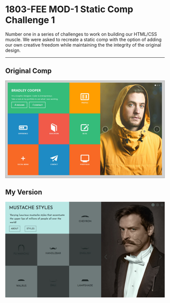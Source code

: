 # 1803-FEE MOD-1 Static Comp Challenge 1

Number one in a series of challenges to work on building our HTML/CSS muscle. We were asked to recreate a static comp with the option of adding our own creative freedom while maintaining the the integrity of the original design.

____
## Original Comp
![Original Comp](static-comp-challenge-1.jpg)

## My Version
![My Version](CB-comp-challenge-1.jpg)

